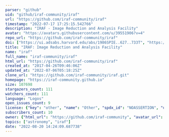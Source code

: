 ```yaml
---
parser: "github"
uid: "github/iraf-community/iraf"
url: "https://github.com/iraf-community/iraf"
timestamp: "2022-07-17 17:25:15.542766"
description: "IRAF - Image Reduction and Analysis Facility"
avatar: "https://avatars.githubusercontent.com/u/39551906?v=4"
repo_url: "https://github.com/iraf-community/iraf"
doi: ["https://ui.adsabs.harvard.edu/abs/1986SPIE..627..733T", "https://ui.adsabs.harvard.edu/abs/1999ascl.soft11002N/abstract"]
title: "IRAF: Image Reduction and Analysis Facility"
name: "iraf"
full_name: "iraf-community/iraf"
html_url: "https://github.com/iraf-community/iraf"
created_at: "2017-04-26T09:46:06Z"
updated_at: "2022-07-06T05:18:25Z"
clone_url: "https://github.com/iraf-community/iraf.git"
homepage: "https://iraf-community.github.io"
size: 107698
stargazers_count: 111
watchers_count: 111
language: "Logos"
open_issues_count: 9
license: {"key": "other", "name": "Other", "spdx_id": "NOASSERTION", "url": null, "node_id": "MDc6TGljZW5zZTA="}
subscribers_count: 10
owner: {"html_url": "https://github.com/iraf-community", "avatar_url": "https://avatars.githubusercontent.com/u/39551906?v=4", "login": "iraf-community", "type": "Organization"}
topics: ["astronomy", "iraf"]
date: "2022-08-20 14:24:09.687738"
---
```

